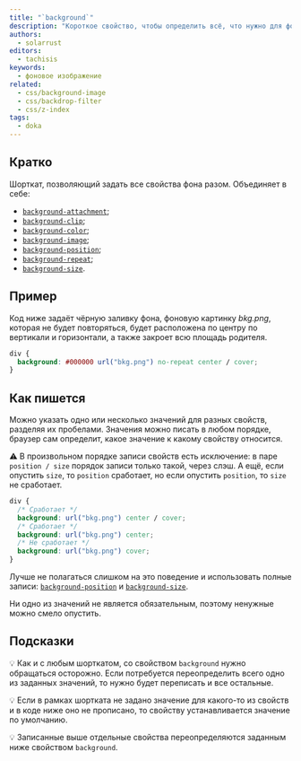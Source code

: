 ```yaml
---
title: "`background`"
description: "Короткое свойство, чтобы определить всё, что нужно для фона."
authors:
  - solarrust
editors:
  - tachisis
keywords:
  - фоновое изображение
related:
  - css/background-image
  - css/backdrop-filter
  - css/z-index
tags:
  - doka
---
```


## Кратко

Шорткат, позволяющий задать все свойства фона разом. Объединяет в себе:

- [`background-attachment`](/css/background-attachment/);
- [`background-clip`](/css/background-clip/);
- [`background-color`](/css/background-color/);
- [`background-image`](/css/background-image/);
- [`background-position`](/css/background-position/);
- [`background-repeat`](/css/background-repeat/);
- [`background-size`](/css/background-size/).

## Пример

Код ниже задаёт чёрную заливку фона, фоновую картинку _bkg.png_, которая не будет повторяться, будет расположена по центру по вертикали и горизонтали, а также закроет всю площадь родителя.

```css
div {
  background: #000000 url("bkg.png") no-repeat center / cover;
}
```

## Как пишется

Можно указать одно или несколько значений для разных свойств, разделяя их пробелами. Значения можно писать в любом порядке, браузер сам определит, какое значение к какому свойству относится.

<aside>

⚠️ В произвольном порядке записи свойств есть исключение: в паре `position / size` порядок записи только такой, через слэш. А ещё, если опустить `size`, то `position` сработает, но если опустить `position`, то `size` не сработает.

```css
div {
  /* Сработает */
  background: url("bkg.png") center / cover;
  /* Сработает */
  background: url("bkg.png") center;
  /* Не сработает */
  background: url("bkg.png") cover;
}
```

Лучше не полагаться слишком на это поведение и использовать полные записи: [`background-position`](/css/background-position/) и [`background-size`](/css/background-size/).

</aside>

Ни одно из значений не является обязательным, поэтому ненужные можно смело опустить.

## Подсказки

💡 Как и с любым шорткатом, со свойством `background` нужно обращаться осторожно. Если потребуется переопределить всего одно из заданных значений, то нужно будет переписать и все остальные.

💡 Если в рамках шортката не задано значение для какого-то из свойств и в коде ниже оно не прописано, то свойству устанавливается значение по умолчанию.

💡 Записанные выше отдельные свойства переопределяются заданным ниже свойством `background`.

